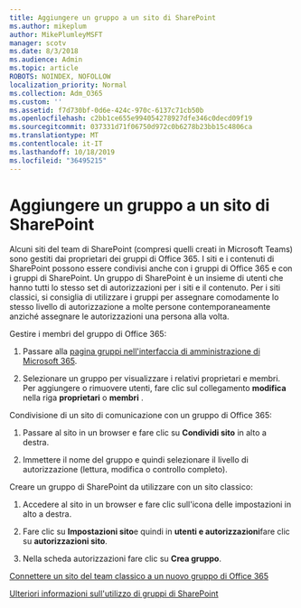 ```yaml
---
title: Aggiungere un gruppo a un sito di SharePoint
ms.author: mikeplum
author: MikePlumleyMSFT
manager: scotv
ms.date: 8/3/2018
ms.audience: Admin
ms.topic: article
ROBOTS: NOINDEX, NOFOLLOW
localization_priority: Normal
ms.collection: Adm_O365
ms.custom: ''
ms.assetid: f7d730bf-0d6e-424c-970c-6137c71cb50b
ms.openlocfilehash: c2bb1ce655e994054278927dfe346c0decd09f19
ms.sourcegitcommit: 037331d71f06750d972c0b6278b23bb15c4806ca
ms.translationtype: MT
ms.contentlocale: it-IT
ms.lasthandoff: 10/18/2019
ms.locfileid: "36495215"
---
```

# <a name="add-a-group-to-a-sharepoint-site"></a>Aggiungere un gruppo a un sito di SharePoint

Alcuni siti del team di SharePoint (compresi quelli creati in Microsoft Teams) sono gestiti dai proprietari dei gruppi di Office 365. I siti e i contenuti di SharePoint possono essere condivisi anche con i gruppi di Office 365 e con i gruppi di SharePoint. Un gruppo di SharePoint è un insieme di utenti che hanno tutti lo stesso set di autorizzazioni per i siti e il contenuto. Per i siti classici, si consiglia di utilizzare i gruppi per assegnare comodamente lo stesso livello di autorizzazione a molte persone contemporaneamente anziché assegnare le autorizzazioni una persona alla volta.
  
Gestire i membri del gruppo di Office 365:
  
1. Passare alla [pagina gruppi nell'interfaccia di amministrazione di Microsoft 365](https://portal.office.com/adminportal/home#/groups).
    
2. Selezionare un gruppo per visualizzare i relativi proprietari e membri. Per aggiungere o rimuovere utenti, fare clic sul collegamento **modifica** nella riga **proprietari** o **membri** . 
    
Condivisione di un sito di comunicazione con un gruppo di Office 365:
  
1. Passare al sito in un browser e fare clic su **Condividi sito** in alto a destra. 
    
2. Immettere il nome del gruppo e quindi selezionare il livello di autorizzazione (lettura, modifica o controllo completo).
    
Creare un gruppo di SharePoint da utilizzare con un sito classico:
  
1. Accedere al sito in un browser e fare clic sull'icona delle impostazioni in alto a destra.
    
2. Fare clic su **Impostazioni sito**e quindi in **utenti e autorizzazioni**fare clic su **autorizzazioni sito**.
    
3. Nella scheda autorizzazioni fare clic su **Crea gruppo**.
    
[Connettere un sito del team classico a un nuovo gruppo di Office 365](https://go.microsoft.com/fwlink/?linkid=2008654)
  
[Ulteriori informazioni sull'utilizzo di gruppi di SharePoint](https://go.microsoft.com/fwlink/?linkid=874658)
  

